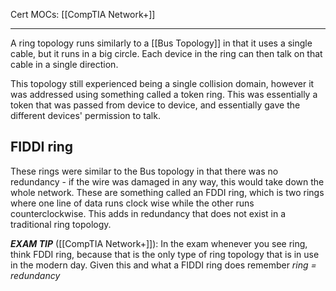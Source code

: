 Cert MOCs: [[CompTIA Network+]]

---
A ring topology runs similarly to a [[Bus Topology]] in that it uses a single cable, but it runs in a big circle. Each device in the ring can then talk on that cable in a single direction. 

This topology still experienced being a single collision domain, however it was addressed using something called a token ring. This was essentially a token that was passed from device to device, and essentially gave the different devices' permission to talk.

## FIDDI ring
These rings were similar to the Bus topology in that there was no redundancy - if the wire was damaged in any way, this would take down the whole network. These are something called an FDDI ring, which is two rings where one line of data runs clock wise while the other runs counterclockwise. This adds in redundancy that does not exist in a traditional ring topology.

***EXAM TIP*** ([[CompTIA Network+]]): In the exam whenever you see ring, think FDDI ring, because that is the only type of ring topology that is in use in the modern day. Given this and what a FIDDI ring does remember *ring = redundancy*